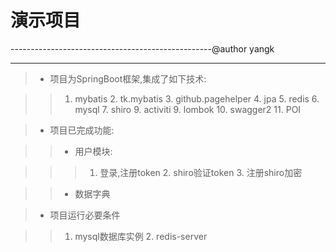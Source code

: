# 演示项目
   --------------------------------------------------@author yangk
__________________

> * 项目为SpringBoot框架,集成了如下技术:


> > 1. mybatis
	2. tk.mybatis
    3. github.pagehelper
    4. jpa
    5. redis
    6. mysql
    7. shiro
    9. activiti
    9. lombok
    10. swagger2
    11. POI
                                        
> * 项目已完成功能:

> > * 用户模块:

> > > 1. 登录,注册token
      2. shiro验证token
      3. 注册shiro加密
              
> > * 数据字典

> * 项目运行必要条件

> > 1. mysql数据库实例
    2. redis-server
